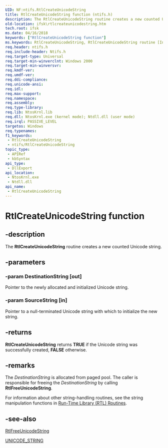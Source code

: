 ```yaml
---
UID: NF:ntifs.RtlCreateUnicodeString
title: RtlCreateUnicodeString function (ntifs.h)
description: The RtlCreateUnicodeString routine creates a new counted Unicode string.
old-location: ifsk\rtlcreateunicodestring.htm
tech.root: ifsk
ms.date: 04/16/2018
keywords: ["RtlCreateUnicodeString function"]
ms.keywords: RtlCreateUnicodeString, RtlCreateUnicodeString routine [Installable File System Drivers], ifsk.rtlcreateunicodestring, ntifs/RtlCreateUnicodeString, rtlref_8d7cd5ce-a1c9-48a0-86a9-86120954d328.xml
req.header: ntifs.h
req.include-header: Ntifs.h
req.target-type: Universal
req.target-min-winverclnt: Windows 2000
req.target-min-winversvr: 
req.kmdf-ver: 
req.umdf-ver: 
req.ddi-compliance: 
req.unicode-ansi: 
req.idl: 
req.max-support: 
req.namespace: 
req.assembly: 
req.type-library: 
req.lib: NtosKrnl.lib
req.dll: NtosKrnl.exe (kernel mode); Ntdll.dll (user mode)
req.irql: PASSIVE_LEVEL
targetos: Windows
req.typenames: 
f1_keywords:
 - RtlCreateUnicodeString
 - ntifs/RtlCreateUnicodeString
topic_type:
 - APIRef
 - kbSyntax
api_type:
 - DllExport
api_location:
 - NtosKrnl.exe
 - Ntdll.dll
api_name:
 - RtlCreateUnicodeString
---
```


# RtlCreateUnicodeString function


## -description

The <b>RtlCreateUnicodeString</b> routine creates a new counted Unicode string.

## -parameters

### -param DestinationString [out]


Pointer to the newly allocated and initialized Unicode string.

### -param SourceString [in]


Pointer to a null-terminated Unicode string with which to initialize the new string.

## -returns

<b>RtlCreateUnicodeString</b> returns <b>TRUE</b> if the Unicode string was successfully created, <b>FALSE</b> otherwise.

## -remarks

The <i>DestinationString</i> is allocated from paged pool. The caller is responsible for freeing the <i>DestinationString</i> by calling <b>RtlFreeUnicodeString</b>.

For information about other string-handling routines, see the string manipulation functions in [Run-Time Library (RTL) Routines](../_kernel/index.md#run-time-library-rtl-routines).

## -see-also

<a href="/windows-hardware/drivers/ddi/wdm/nf-wdm-rtlfreeunicodestring">RtlFreeUnicodeString</a>



<a href="/windows/win32/api/ntdef/ns-ntdef-_unicode_string">UNICODE_STRING</a>
